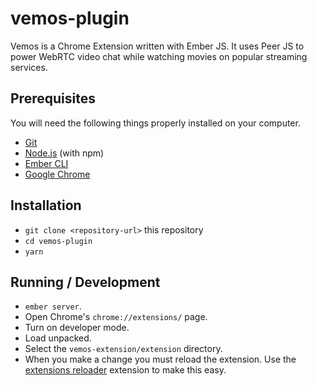 # vemos-plugin

Vemos is a Chrome Extension written with Ember JS.
It uses Peer JS to power WebRTC video chat while watching movies on popular streaming services.

## Prerequisites

You will need the following things properly installed on your computer.

* [Git](https://git-scm.com/)
* [Node.js](https://nodejs.org/) (with npm)
* [Ember CLI](https://ember-cli.com/)
* [Google Chrome](https://google.com/chrome/)

## Installation

* `git clone <repository-url>` this repository
* `cd vemos-plugin`
* `yarn`

## Running / Development

* `ember server`.
* Open Chrome's `chrome://extensions/` page.
* Turn on developer mode.
* Load unpacked.
* Select the `vemos-extension/extension` directory.
* When you make a change you must reload the extension. Use the [extensions reloader](https://chrome.google.com/webstore/detail/extensions-reloader/fimgfedafeadlieiabdeeaodndnlbhid) extension to make this easy.
